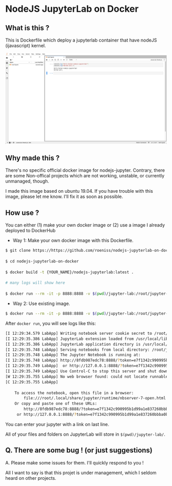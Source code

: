 # NodeJS JupyterLab on Docker

## What is this ?

This is Dockerfile which deploy a jupyterlab container that have nodeJS (ijavascript) kernel.

![screenshot](./screenshot/capture.png)

## Why made this ?

There's no specific official docker image for nodejs-jupyter. Contrary, there are some Non-offical projects which are not working, unstable, or currently unmanaged, though.

I made this image based on ubuntu 19.04. If you have trouble with this image, please let me know. I'll fix it as soon as possible.

## How use ?

You can either (1) make your own docker image or (2) use a image I already deployed to DockerHub

- Way 1: Make your own docker image with this Dockerfile.

```sh
$ git clone https://https://github.com/roeniss/nodejs-jupyterlab-on-docker

$ cd nodejs-jupyterlab-on-docker

$ docker build -t {YOUR_NAME}/nodejs-jupyterlab:latest .

# many logs will show here

$ docker run --rm -it -p 8888:8888 -v $(pwd)/jupyter-lab:/root/jupyter-lab {YOUR_NAME}/nodejs-jupyterlab:latest
```

- Way 2: Use existing image.

```sh
$ docker run --rm -it -p 8888:8888 -v $(pwd)/jupyter-lab:/root/jupyter-lab roeniss/nodejs-jupyterlab:latest
```

After `docker run`, you will see logs like this:

```sh
[I 12:29:34.579 LabApp] Writing notebook server cookie secret to /root/.local/share/jupyter/runtime/notebook_cookie_secret
[I 12:29:35.386 LabApp] JupyterLab extension loaded from /usr/local/lib/python3.7/dist-packages/jupyterlab
[I 12:29:35.386 LabApp] JupyterLab application directory is /usr/local/share/jupyter/lab
[I 12:29:35.748 LabApp] Serving notebooks from local directory: /root/jupyter-lab
[I 12:29:35.748 LabApp] The Jupyter Notebook is running at:
[I 12:29:35.748 LabApp] http://8fdb987edc78:8888/?token=e7f1342c990995b1d99a1e837260bbba0b35913a40140e43
[I 12:29:35.749 LabApp]  or http://127.0.0.1:8888/?token=e7f1342c990995b1d99a1e837260bbba0b35913a40140e43
[I 12:29:35.749 LabApp] Use Control-C to stop this server and shut down all kernels (twice to skip confirmation).
[W 12:29:35.755 LabApp] No web browser found: could not locate runnable browser.
[C 12:29:35.755 LabApp]

    To access the notebook, open this file in a browser:
        file:///root/.local/share/jupyter/runtime/nbserver-7-open.html
    Or copy and paste one of these URLs:
        http://8fdb987edc78:8888/?token=e7f1342c990995b1d99a1e837260bbba0b35913a40140e43
     or http://127.0.0.1:8888/?token=e7f1342c990995b1d99a1e837260bbba0b35913a40140e43
```

You can enter your jupyter with a link on last line.

All of your files and folders on JupyterLab will store in `$(pwd)/jupyter-lab/`.

## Q. There are some bug ! (or just suggestions)

A. Please make some issues for them. I'll quickly respond to you !

All I want to say is that this projet is under management, which I seldom heard on other projects.
